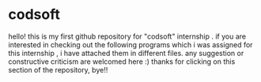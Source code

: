 # codsoft
hello! 
this is my first github repository for "codsoft" internship .
if you are interested in checking out the following programs which i was assigned for this internship , i have attached them in different files.
any suggestion or constructive criticism are welcomed here :)
thanks for clicking on this section of the repository, bye!!
